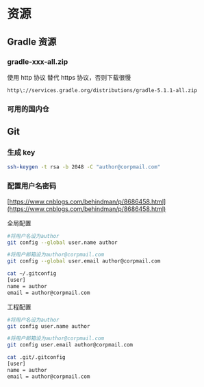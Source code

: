 # 资源

## Gradle 资源

### gradle-xxx-all.zip

使用 http 协议 替代 https 协议，否则下载很慢
```
http\://services.gradle.org/distributions/gradle-5.1.1-all.zip
```

### 可用的国内仓


## Git

### 生成 key

```bash
ssh-keygen -t rsa -b 2048 -C "author@corpmail.com"
```

### 配置用户名密码

[https://www.cnblogs.com/behindman/p/8686458.html](https://www.cnblogs.com/behindman/p/8686458.html)


全局配置

```bash
#将用户名设为author
git config --global user.name author 

#将用户邮箱设为author@corpmail.com
git config --global user.email author@corpmail.com

cat ~/.gitconfig
[user]
name = author
email = author@corpmail.com
```


工程配置

```bash
#将用户名设为author
git config user.name author 

#将用户邮箱设为author@corpmail.com
git config user.email author@corpmail.com

cat .git/.gitconfig
[user]
name = author
email = author@corpmail.com
```


